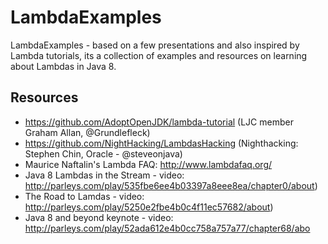 LambdaExamples
==============

LambdaExamples - based on a few presentations and also inspired by Lambda tutorials, its a collection of examples and resources on learning about Lambdas in Java 8.

Resources
---------
- https://github.com/AdoptOpenJDK/lambda-tutorial (LJC member Graham Allan, @Grundlefleck)
- https://github.com/NightHacking/LambdasHacking (Nighthacking: Stephen Chin, Oracle - @steveonjava)
- Maurice Naftalin's Lambda FAQ: http://www.lambdafaq.org/
- Java 8 Lambdas in the Stream - video: http://parleys.com/play/535fbe6ee4b03397a8eee8ea/chapter0/about)
- The Road to Lamdas - video: http://parleys.com/play/5250e2fbe4b0c4f11ec57682/about)
- Java 8 and beyond keynote - video: http://parleys.com/play/52ada612e4b0cc758a757a77/chapter68/abo